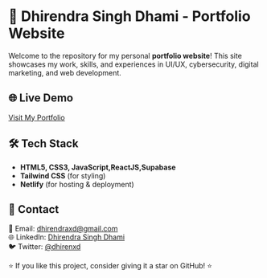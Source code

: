 # 🚀 Dhirendra Singh Dhami - Portfolio Website

Welcome to the repository for my personal **portfolio website**! This site showcases my work, skills, and experiences in UI/UX, cybersecurity, digital marketing, and web development.

## 🌐 Live Demo
[Visit My Portfolio](https://dhiren.foo)


## 🛠️ Tech Stack
- **HTML5, CSS3, JavaScript,ReactJS,Supabase**
- **Tailwind CSS** (for styling)
- **Netlify** (for hosting & deployment)

## 📩 Contact
📧 Email: dhirendraxd@gmail.com  
🌐 LinkedIn: [Dhirendra Singh Dhami](https://www.linkedin.com/in/dhirendrasingh-dhami-204797285/)  
🐦 Twitter: [@dhirenxd](https://twitter.com/dhirenxd)  


⭐ If you like this project, consider giving it a star on GitHub! ⭐
